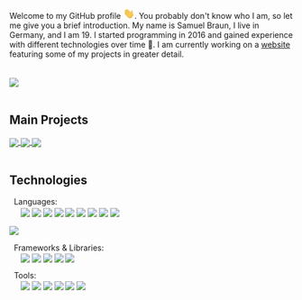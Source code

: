 Welcome to my GitHub profile <img src="https://raw.githubusercontent.com/MindLabor/MindLabor/master/wave.gif" width="20px">. You probably don't know who I am, so let me give you a brief introduction. My name is Samuel Braun, I live in Germany, and I am 19. I started programming in 2016 and gained experience with different technologies over time 🧰. I am currently working on a <a href="https://mindlabor.dev">website</a> featuring some of my projects in greater detail. 


<br/>
<a name="m"><img align="center" src="https://github-readme-stats.vercel.app/api?username=MindLaborDev&hide=contribs,prs&count_private=true&show_icons=true&bg_color=30,690EB0,9B2189&text_color=fff&title_color=ffffffbb&icon_color=ffffffbb&include_all_commits=true&hide_rank=true" /></a><br/>
&nbsp;


## Main Projects
<a href="https://github.com/MindLabor/Blog">
  <img align="center" style="flex: 1;" src="https://github-readme-stats.vercel.app/api/pin/?username=MindLabor&repo=Blog&title_color=333333" />
</a>

<a href="https://github.com/MindLaborDev/Skadi">
  <img align="center" style="flex: 1;" src="https://github-readme-stats.vercel.app/api/pin/?username=MindLaborDev&repo=Skadi&title_color=333333" />
</a>

<a href="https://github.com/MindLaborDev/Frac">
  <img align="center" style="flex: 1;" src="https://github-readme-stats.vercel.app/api/pin/?username=MindLaborDev&repo=Frac&title_color=333333" />
</a><br/>
&nbsp;


## Technologies

&nbsp;&nbsp;Languages:\
&nbsp;&nbsp;&nbsp;&nbsp;
<a name="m"><img align="center" src="https://img.shields.io/badge/-HTML5-620BB5?style=for-the-badge&logo=HTML5&logoColor=white" />
</a>
<a name="m"><img align="center" src="https://img.shields.io/badge/-CSS3-620BB5?style=for-the-badge&logo=CSS3&logoColor=white" />
</a>
<a name="m"><img align="center" src="https://img.shields.io/badge/-SASS-620BB5?style=for-the-badge&logo=sass&logoColor=white" />
</a>
<a name="m"><img align="center" src="https://img.shields.io/badge/-Javascript-620BB5?style=for-the-badge&logo=javascript&logoColor=white" />
</a>
<a name="m"><img align="center" src="https://img.shields.io/badge/-Typescript-620BB5?style=for-the-badge&logo=typescript&logoColor=white" />
</a>
<a name="m"><img align="center" src="https://img.shields.io/badge/-Python-620BB5?style=for-the-badge&logo=python&logoColor=white" />
</a>
<a name="m"><img align="center" src="https://img.shields.io/badge/-PHP-620BB5?style=for-the-badge&logo=php&logoColor=white" />
</a>
<a name="m"><img align="center" src="https://img.shields.io/badge/-Java-620BB5?style=for-the-badge&logo=java&logoColor=white" />
</a>
<a name="m"><img align="center" src="https://img.shields.io/badge/-SQL-620BB5?style=for-the-badge&logo=mysql&logoColor=white" />
</a><br/>

<a name="m"><img align="center" src="https://github-readme-stats.vercel.app/api/top-langs/?username=MindLabor&hide=TSQL,CodeQL&title_color=333&hide_title=true&upd=0" /></a>

&nbsp;&nbsp;Frameworks & Libraries:\
&nbsp;&nbsp;&nbsp;&nbsp;
<a name="m"><img align="center" src="https://img.shields.io/badge/-Angular-620BB5?style=for-the-badge&logo=angular&logoColor=white" />
</a>
<a name="m"><img align="center" src="https://img.shields.io/badge/-Frappe-620BB5?style=for-the-badge" />
</a>
<a name="m"><img align="center" src="https://img.shields.io/badge/-Processing-620BB5?style=for-the-badge" />
</a>
<a name="m"><img align="center" src="https://img.shields.io/badge/-jQuery-620BB5?style=for-the-badge&logo=jquery&logoColor=white" />
</a>
<a name="m"><img align="center" src="https://img.shields.io/badge/-Lodash-620BB5?style=for-the-badge&logo=lodash&logoColor=white" />
</a>

&nbsp;&nbsp;Tools:\
&nbsp;&nbsp;&nbsp;&nbsp;
<a name="m"><img align="center" src="https://img.shields.io/badge/-VS%20Code-620BB5?style=for-the-badge&logo=visual-studio-code&logoColor=white" />
</a>
<a name="m"><img align="center" src="https://img.shields.io/badge/-Intellij%20Idea-620BB5?style=for-the-badge&logo=intellij-idea&logoColor=white" />
</a>
<a name="m"><img align="center" src="https://img.shields.io/badge/-Eclipse-620BB5?style=for-the-badge&logo=eclipse&logoColor=white" />
</a>
<a name="m"><img align="center" src="https://img.shields.io/badge/-Figma-620BB5?style=for-the-badge&logo=figma&logoColor=white" />
</a>
<a name="m"><img align="center" src="https://img.shields.io/badge/-Git-620BB5?style=for-the-badge&logo=git&logoColor=white" />
</a>
<a name="m"><img align="center" src="https://img.shields.io/badge/-Travis CI-620BB5?style=for-the-badge&logo=travis-ci&logoColor=white" />
</a><br/>
&nbsp;

